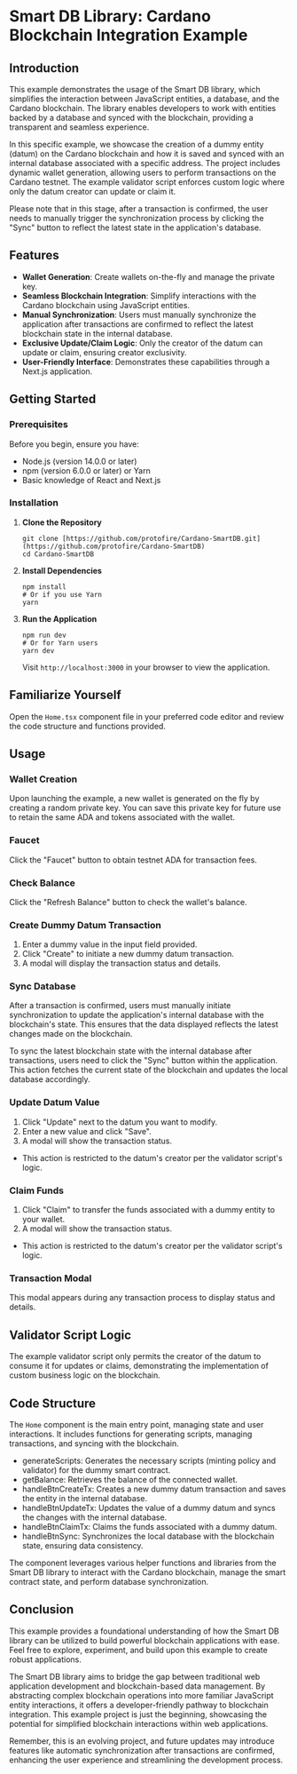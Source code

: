 # Smart DB Library: Cardano Blockchain Integration Example

## Introduction

This example demonstrates the usage of the Smart DB library, which simplifies the interaction between JavaScript entities, a database, and the Cardano blockchain. The library enables developers to work with entities backed by a database and synced with the blockchain, providing a transparent and seamless experience.

In this specific example, we showcase the creation of a dummy entity (datum) on the Cardano blockchain and how it is saved and synced with an internal database associated with a specific address. The project includes dynamic wallet generation, allowing users to perform transactions on the Cardano testnet. The example validator script enforces custom logic where only the datum creator can update or claim it.

Please note that in this stage, after a transaction is confirmed, the user needs to manually trigger the synchronization process by clicking the "Sync" button to reflect the latest state in the application's database.

## Features

- **Wallet Generation**: Create wallets on-the-fly and manage the private key.
- **Seamless Blockchain Integration**: Simplify interactions with the Cardano blockchain using JavaScript entities.
- **Manual Synchronization**: Users must manually synchronize the application after transactions are confirmed to reflect the latest blockchain state in the internal database.
- **Exclusive Update/Claim Logic**: Only the creator of the datum can update or claim, ensuring creator exclusivity.
- **User-Friendly Interface**: Demonstrates these capabilities through a Next.js application.

## Getting Started

### Prerequisites

Before you begin, ensure you have:
- Node.js (version 14.0.0 or later)
- npm (version 6.0.0 or later) or Yarn
- Basic knowledge of React and Next.js

### Installation

1. **Clone the Repository**

   ```
   git clone [https://github.com/protofire/Cardano-SmartDB.git](https://github.com/protofire/Cardano-SmartDB)
   cd Cardano-SmartDB
   ```

2. **Install Dependencies**

   ```
   npm install
   # Or if you use Yarn
   yarn
   ```

3. **Run the Application**

   ```
   npm run dev
   # Or for Yarn users
   yarn dev
   ```

   Visit `http://localhost:3000` in your browser to view the application.

## Familiarize Yourself

Open the `Home.tsx` component file in your preferred code editor and review the code structure and functions provided.

## Usage

### Wallet Creation

Upon launching the example, a new wallet is generated on the fly by creating a random private key. You can save this private key for future use to retain the same ADA and tokens associated with the wallet.

### Faucet

Click the "Faucet" button to obtain testnet ADA for transaction fees.

### Check Balance

Click the "Refresh Balance" button to check the wallet's balance.

### Create Dummy Datum Transaction

1. Enter a dummy value in the input field provided.
2. Click "Create" to initiate a new dummy datum transaction.
3. A modal will display the transaction status and details.

### Sync Database

After a transaction is confirmed, users must manually initiate synchronization to update the application's internal database with the blockchain's state. This ensures that the data displayed reflects the latest changes made on the blockchain.

To sync the latest blockchain state with the internal database after transactions, users need to click the "Sync" button within the application. This action fetches the current state of the blockchain and updates the local database accordingly.

### Update Datum Value

1. Click "Update" next to the datum you want to modify.
2. Enter a new value and click "Save".
3. A modal will show the transaction status.
   
- This action is restricted to the datum's creator per the validator script's logic.

### Claim Funds

1. Click "Claim" to transfer the funds associated with a dummy entity to your wallet.
2. A modal will show the transaction status.
   
- This action is restricted to the datum's creator per the validator script's logic.

### Transaction Modal

This modal appears during any transaction process to display status and details.

## Validator Script Logic

The example validator script only permits the creator of the datum to consume it for updates or claims, demonstrating the implementation of custom business logic on the blockchain.

## Code Structure

The `Home` component is the main entry point, managing state and user interactions. It includes functions for generating scripts, managing transactions, and syncing with the blockchain.

- generateScripts: Generates the necessary scripts (minting policy and validator) for the dummy smart contract.
- getBalance: Retrieves the balance of the connected wallet.
- handleBtnCreateTx: Creates a new dummy datum transaction and saves the entity in the internal database.
- handleBtnUpdateTx: Updates the value of a dummy datum and syncs the changes with the internal database.
- handleBtnClaimTx: Claims the funds associated with a dummy datum.
- handleBtnSync: Synchronizes the local database with the blockchain state, ensuring data consistency.

The component leverages various helper functions and libraries from the Smart DB library to interact with the Cardano blockchain, manage the smart contract state, and perform database synchronization.

## Conclusion

This example provides a foundational understanding of how the Smart DB library can be utilized to build powerful blockchain applications with ease. Feel free to explore, experiment, and build upon this example to create robust applications.

The Smart DB library aims to bridge the gap between traditional web application development and blockchain-based data management. By abstracting complex blockchain operations into more familiar JavaScript entity interactions, it offers a developer-friendly pathway to blockchain integration. This example project is just the beginning, showcasing the potential for simplified blockchain interactions within web applications.

Remember, this is an evolving project, and future updates may introduce features like automatic synchronization after transactions are confirmed, enhancing the user experience and streamlining the development process.

